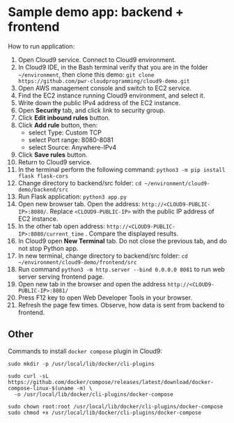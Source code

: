 # Sample demo app: backend + frontend

How to run application:

1. Open Cloud9 service. Connect to Cloud9 environment.
2. In Cloud9 IDE, in the Bash terminal verify that you are in the folder `~/environment`, then clone this demo: `git clone https://github.com/pwr-cloudprogramming/cloud9-demo.git`
4. Open AWS management console and switch to EC2 service.
5. Find the EC2 instance running Cloud9 environment, and select it.
6. Write down the public IPv4 address of the EC2 instance.
7. Open **Security** tab, and click link to security group.
8. Click **Edit inbound rules** button.
9. Click **Add rule** button, then:
   - select Type: Custom TCP
   - select Port range: 8080-8081
   - select Source: Anywhere-IPv4
10. Click **Save rules** button.
11. Return to Cloud9 service.
12. In the terminal perform the following command: `python3 -m pip install flask flask-cors`
13. Change directory to backend/src folder: `cd ~/environment/cloud9-demo/backend/src`
14. Run Flask application: `python3 app.py` 
15. Open new browser tab. Open the address: `http://<CLOUD9-PUBLIC-IP>:8080/`. Replace `<CLOUD9-PUBLIC-IP>` with the public IP address of EC2 instance.
16. In the other tab open address: `http://<CLOUD9-PUBLIC-IP>:8080/current_time` . Compare the displayed results.
17. In Cloud9 open **New Terminal** tab. Do not close the previous tab, and do not stop Python app.
18. In new terminal, change directory to backend/src folder: `cd ~/environment/cloud9-demo/frontend/src`
19. Run command `python3 -m http.server --bind 0.0.0.0 8081` to run web server serving frontend page.
20. Open new tab in the browser and open the address `http://<CLOUD9-PUBLIC-IP>:8081/`
21. Press F12 key to open Web Developer Tools in your browser.
22. Refresh the page few times. Observe, how data is sent from backend to frontend.


## Other

Commands to install `docker compose` plugin in Cloud9:

```
sudo mkdir -p /usr/local/lib/docker/cli-plugins

sudo curl -sL https://github.com/docker/compose/releases/latest/download/docker-compose-linux-$(uname -m) \
  -o /usr/local/lib/docker/cli-plugins/docker-compose

sudo chown root:root /usr/local/lib/docker/cli-plugins/docker-compose
sudo chmod +x /usr/local/lib/docker/cli-plugins/docker-compose
```